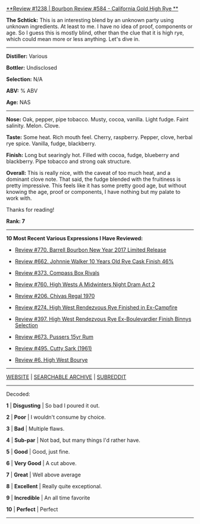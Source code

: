
[**Review #1238 | Bourbon Review #584 - California Gold High Rye **]( https://t8ke.review/review-1238-california-gold-high-rye)

**The Schtick:** This is an interesting blend by an unknown party using unknown ingredients. At least to me. I have no idea of proof, components or age. So I guess this is mostly blind, other than the clue that it is high rye, which could mean more or less anything. Let's dive in. 

-----

**Distiller:** Various

**Bottler:** Undisclosed

**Selection:** N/A

**ABV:**    % ABV

**Age:** NAS 

-----

**Nose:**  Oak, pepper, pipe tobacco. Musty, cocoa, vanilla. Light fudge. Faint salinity. Melon. Clove. 

**Taste:** Some heat. Rich mouth feel. Cherry, raspberry. Pepper, clove, herbal rye spice. Vanilla, fudge, blackberry. 

**Finish:** Long but searingly hot. Filled with cocoa, fudge, blueberry and blackberry. Pipe tobacco and strong oak structure. 

**Overall:** This is really nice, with the caveat of too much heat, and a dominant clove note. That said, the fudge blended with the fruitiness is pretty impressive. This feels like it has some pretty good age, but without knowing the age, proof or components, I have nothing but my palate to work with. 

Thanks for reading!

**Rank: 7**

----- 

**10 Most Recent Various Expressions I Have Reviewed:** 

- [Review #770. Barrell Bourbon New Year 2017 Limited Release]( https://t8ke.review/review-770-barrell-bourbon-new-year-limited-edition-2017/) 

- [Review #662. Johnnie Walker 10 Years Old Rye Cask Finish 46%]( https://t8ke.review/review-662-johnnie-walker-select-cask-10-years-old-rye-cask-finish/) 

- [Review #373. Compass Box Rivals]( https://t8ke.review/review-373-compass-box-rivals/) 

- [Review #760. High Wests A Midwinters Night Dram Act 2]( https://t8ke.review/review-760-high-wests-a-midwinters-night-dram-act-2/) 

- [Review #206. Chivas Regal 1970]( https://t8ke.review/review-206-chivas-regal-12yr-1970/) 

- [Review #274. High West Rendezvous Rye Finished in Ex-Campfire]( https://t8ke.review/review-274-high-west-rendezvous-rye-ex-campfire/) 

- [Review #397. High West Rendezvous Rye Ex-Boulevardier Finish Binnys Selection]( https://t8ke.review/review-397-high-west-rendezvous-ex-boulevardier/) 

- [Review #673. Pussers 15yr Rum]( https://t8ke.review/review-673-pussers-15yr-rum/) 

- [Review #495. Cutty Sark (1961)]( https://t8ke.review/review-495-cutty-sark-1961/) 

- [Review #6. High West Bourye]( https://t8ke.review/review-6-high-west-bourye-2015/) 

-----

[WEBSITE](https://t8ke.review) | [SEARCHABLE ARCHIVE](https://t8ke.review/review-archive/) | [SUBREDDIT](https://reddit.com/r/t8kereviews)

-----

Decoded:

**1** | **Disgusting** | So bad I poured it out.

**2** | **Poor** | I wouldn't consume by choice.

**3** | **Bad** | Multiple flaws.

**4** | **Sub-par** | Not bad, but many things I'd rather have.

**5** | **Good** | Good, just fine.

**6** | **Very Good** | A cut above.

**7** | **Great** | Well above average

**8** | **Excellent** | Really quite exceptional.

**9** | **Incredible** | An all time favorite

**10** | **Perfect** | Perfect

----

